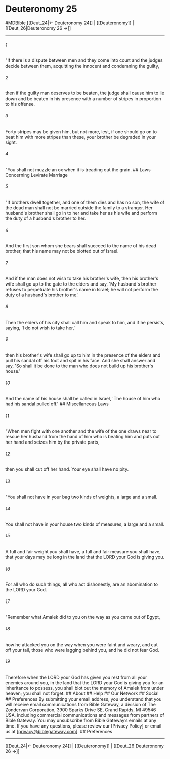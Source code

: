 # Deuteronomy 25
#MDBible
[[Deut_24|← Deuteronomy 24]] | [[Deuteronomy]] | [[Deut_26|Deuteronomy 26 →]]

***






###### 1 


"If there is a dispute between men and they come into court and the judges decide between them, acquitting the innocent and condemning the guilty, 





###### 2 


then if the guilty man deserves to be beaten, the judge shall cause him to lie down and be beaten in his presence with a number of stripes in proportion to his offense. 





###### 3 


Forty stripes may be given him, but not more, lest, if one should go on to beat him with more stripes than these, your brother be degraded in your sight. 





###### 4 


"You shall not muzzle an ox when it is treading out the grain. ## Laws Concerning Levirate Marriage 





###### 5 


"If brothers dwell together, and one of them dies and has no son, the wife of the dead man shall not be married outside the family to a stranger. Her husband's brother shall go in to her and take her as his wife and perform the duty of a husband's brother to her. 





###### 6 


And the first son whom she bears shall succeed to the name of his dead brother, that his name may not be blotted out of Israel. 





###### 7 


And if the man does not wish to take his brother's wife, then his brother's wife shall go up to the gate to the elders and say, 'My husband's brother refuses to perpetuate his brother's name in Israel; he will not perform the duty of a husband's brother to me.' 





###### 8 


Then the elders of his city shall call him and speak to him, and if he persists, saying, 'I do not wish to take her,' 





###### 9 


then his brother's wife shall go up to him in the presence of the elders and pull his sandal off his foot and spit in his face. And she shall answer and say, 'So shall it be done to the man who does not build up his brother's house.' 





###### 10 


And the name of his house shall be called in Israel, 'The house of him who had his sandal pulled off.' ## Miscellaneous Laws 





###### 11 


"When men fight with one another and the wife of the one draws near to rescue her husband from the hand of him who is beating him and puts out her hand and seizes him by the private parts, 





###### 12 


then you shall cut off her hand. Your eye shall have no pity. 





###### 13 


"You shall not have in your bag two kinds of weights, a large and a small. 





###### 14 


You shall not have in your house two kinds of measures, a large and a small. 





###### 15 


A full and fair weight you shall have, a full and fair measure you shall have, that your days may be long in the land that the LORD your God is giving you. 





###### 16 


For all who do such things, all who act dishonestly, are an abomination to the LORD your God. 





###### 17 


"Remember what Amalek did to you on the way as you came out of Egypt, 





###### 18 


how he attacked you on the way when you were faint and weary, and cut off your tail, those who were lagging behind you, and he did not fear God. 





###### 19 


Therefore when the LORD your God has given you rest from all your enemies around you, in the land that the LORD your God is giving you for an inheritance to possess, you shall blot out the memory of Amalek from under heaven; you shall not forget. ## About ## Help ## Our Network ## Social ## Preferences By submitting your email address, you understand that you will receive email communications from Bible Gateway, a division of The Zondervan Corporation, 3900 Sparks Drive SE, Grand Rapids, MI 49546 USA, including commercial communications and messages from partners of Bible Gateway. You may unsubscribe from Bible Gateway&rsquo;s emails at any time. If you have any questions, please review our [Privacy Policy] or email us at [privacy@biblegateway.com]. ## Preferences

***

[[Deut_24|← Deuteronomy 24]] | [[Deuteronomy]] | [[Deut_26|Deuteronomy 26 →]]
